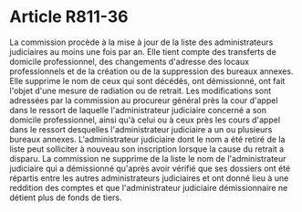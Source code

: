 # Article R811-36

La commission procède à la mise à jour de la liste des administrateurs judiciaires au moins une fois par an. Elle tient compte des transferts de domicile professionnel, des changements d'adresse des locaux professionnels et de la création ou de la suppression des bureaux annexes. Elle supprime le nom de ceux qui sont décédés, ont démissionné, ont fait l'objet d'une mesure de radiation ou de retrait. Les modifications sont adressées par la commission au procureur général près la cour d'appel dans le ressort de laquelle l'administrateur judiciaire concerné a son domicile professionnel, ainsi qu'à celui ou à ceux près les cours d'appel dans le ressort desquelles l'administrateur judiciaire a un ou plusieurs bureaux annexes.   L'administrateur judiciaire dont le nom a été retiré de la liste peut solliciter à nouveau son inscription lorsque la cause du retrait a disparu.   La commission ne supprime de la liste le nom de l'administrateur judiciaire qui a démissionné qu'après avoir vérifié que ses dossiers ont été répartis entre les autres administrateurs judiciaires et ont donné lieu à une reddition des comptes et que l'administrateur judiciaire démissionnaire ne détient plus de fonds de tiers.